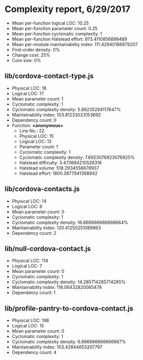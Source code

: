# Complexity report, 6/29/2017

* Mean per-function logical LOC: 10.25
* Mean per-function parameter count: 0.25
* Mean per-function cyclomatic complexity: 1
* Mean per-function Halstead effort: 973.4110856899489
* Mean per-module maintainability index: 111.42940186879207
* First-order density: 0%
* Change cost: 25%
* Core size: 0%

## lib/cordova-contact-type.js

* Physical LOC: 18
* Logical LOC: 17
* Mean parameter count: 1
* Cyclomatic complexity: 1
* Cyclomatic complexity density: 5.88235294117647%
* Maintainability index: 103.81233023153692
* Dependency count: 0
* Function: **&lt;anonymous>**
    * Line No.: 22
    * Physical LOC: 15
    * Logical LOC: 13
    * Parameter count: 1
    * Cyclomatic complexity: 1
    * Cyclomatic complexity density: 7.6923076923076925%
    * Halstead difficulty: 3.473684210526316
    * Halstead volume: 518.2934558878937
    * Halstead effort: 1800.3877941368942

## lib/cordova-contacts.js

* Physical LOC: 14
* Logical LOC: 6
* Mean parameter count: 0
* Cyclomatic complexity: 1
* Cyclomatic complexity density: 16.666666666666664%
* Maintainability index: 120.41250251089863
* Dependency count: 2

## lib/null-cordova-contact.js

* Physical LOC: 114
* Logical LOC: 7
* Mean parameter count: 0
* Cyclomatic complexity: 1
* Cyclomatic complexity density: 14.285714285714285%
* Maintainability index: 118.06432820065478
* Dependency count: 1

## lib/profile-pantry-to-cordova-contact.js

* Physical LOC: 198
* Logical LOC: 15
* Mean parameter count: 0
* Cyclomatic complexity: 1
* Cyclomatic complexity density: 6.666666666666667%
* Maintainability index: 103.42844653207797
* Dependency count: 4


